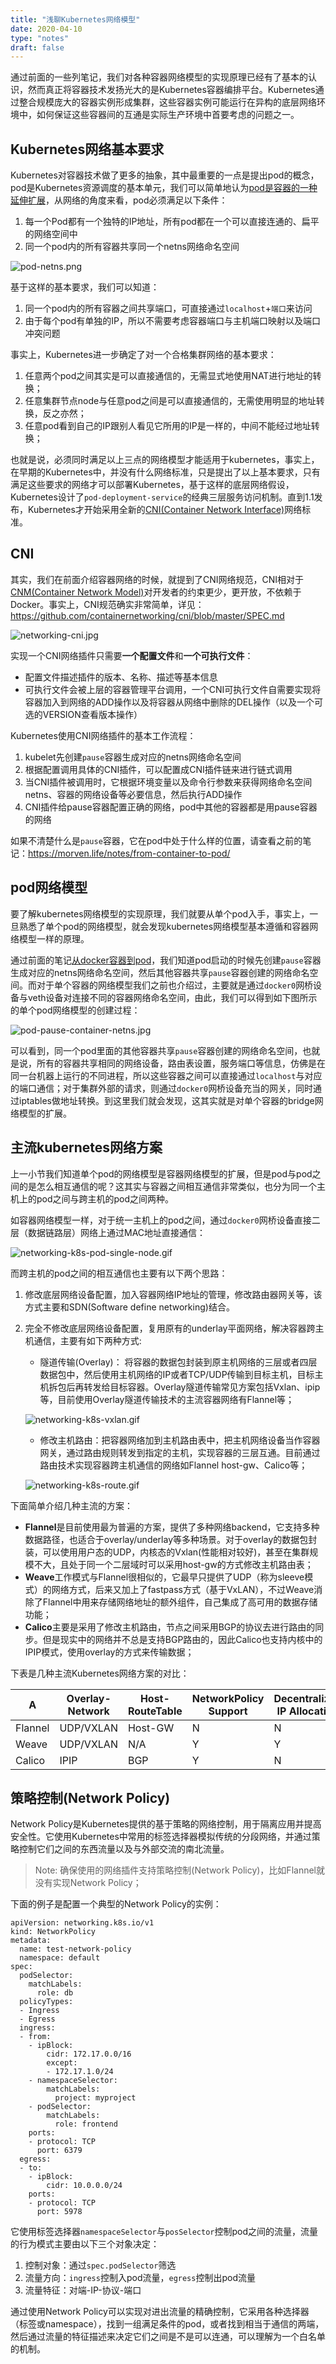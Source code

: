 ```yaml
---
title: "浅聊Kubernetes网络模型"
date: 2020-04-10
type: "notes"
draft: false
---
```


通过前面的一些列笔记，我们对各种容器网络模型的实现原理已经有了基本的认识，然而真正将容器技术发扬光大的是Kubernetes容器编排平台。Kubernetes通过整合规模庞大的容器实例形成集群，这些容器实例可能运行在异构的底层网络环境中，如何保证这些容器间的互通是实际生产环境中首要考虑的问题之一。

## Kubernetes网络基本要求

Kubernetes对容器技术做了更多的抽象，其中最重要的一点是提出pod的概念，pod是Kubernetes资源调度的基本单元，我们可以简单地认为[pod是容器的一种延伸扩展](https://morven.life/notes/from-container-to-pod/)，从网络的角度来看，pod必须满足以下条件：

1. 每一个Pod都有一个独特的IP地址，所有pod都在一个可以直接连通的、扁平的网络空间中
2. 同一个pod内的所有容器共享同一个netns网络命名空间

![pod-netns.png](https://i.loli.net/2020/02/06/qjRy3SpGvOfxWIA.png)

基于这样的基本要求，我们可以知道：

1. 同一个pod内的所有容器之间共享端口，可直接通过`localhost`+`端口`来访问
2. 由于每个pod有单独的IP，所以不需要考虑容器端口与主机端口映射以及端口冲突问题

事实上，Kubernetes进一步确定了对一个合格集群网络的基本要求：

1. 任意两个pod之间其实是可以直接通信的，无需显式地使用NAT进行地址的转换；
2. 任意集群节点node与任意pod之间是可以直接通信的，无需使用明显的地址转换，反之亦然；
3. 任意pod看到自己的IP跟别人看见它所用的IP是一样的，中间不能经过地址转换；

也就是说，必须同时满足以上三点的网络模型才能适用于kubernetes，事实上，在早期的Kubernetes中，并没有什么网络标准，只是提出了以上基本要求，只有满足这些要求的网络才可以部署Kubernetes，基于这样的底层网络假设，Kubernetes设计了`pod-deployment-service`的经典三层服务访问机制。直到1.1发布，Kubernetes才开始采用全新的[CNI(Container Network Interface)](https://github.com/containernetworking/cni)网络标准。

## CNI

其实，我们在前面介绍容器网络的时候，就提到了CNI网络规范，CNI相对于[CNM(Container Network Model)](https://github.com/docker/libnetwork/blob/master/docs/design.md)对开发者的约束更少，更开放，不依赖于Docker。事实上，CNI规范确实非常简单，详见：https://github.com/containernetworking/cni/blob/master/SPEC.md

![networking-cni.jpg](https://i.loli.net/2020/02/04/Iz3AwFR6lPdbcmp.jpg)

实现一个CNI网络插件只需要**一个配置文件**和**一个可执行文件**：

- 配置文件描述插件的版本、名称、描述等基本信息
- 可执行文件会被上层的容器管理平台调用，一个CNI可执行文件自需要实现将容器加入到网络的ADD操作以及将容器从网络中删除的DEL操作（以及一个可选的VERSION查看版本操作）

Kubernetes使用CNI网络插件的基本工作流程：

1. kubelet先创建`pause`容器生成对应的netns网络命名空间
2. 根据配置调用具体的CNI插件，可以配置成CNI插件链来进行链式调用
3. 当CNI插件被调用时，它根据环境变量以及命令行参数来获得网络命名空间netns、容器的网络设备等必要信息，然后执行ADD操作
4. CNI插件给pause容器配置正确的网络，pod中其他的容器都是用pause容器的网络

如果不清楚什么是`pause`容器，它在pod中处于什么样的位置，请查看之前的笔记：https://morven.life/notes/from-container-to-pod/

## pod网络模型

要了解kubernetes网络模型的实现原理，我们就要从单个pod入手，事实上，一旦熟悉了单个pod的网络模型，就会发现kubernetes网络模型基本遵循和容器网络模型一样的原理。

通过前面的笔记[从docker容器到pod](https://morven.life/notes/from-container-to-pod/)，我们知道pod启动的时候先创建`pause`容器生成对应的netns网络命名空间，然后其他容器共享`pause`容器创建的网络命名空间。而对于单个容器的网络模型我们之前也介绍过，主要就是通过`docker0`网桥设备与veth设备对连接不同的容器网络命名空间，由此，我们可以得到如下图所示的单个pod网络模型的创建过程：

![pod-pause-container-netns.jpg](https://i.loli.net/2020/02/06/oCnKZ1SrV3Fjpzx.jpg)

可以看到，同一个pod里面的其他容器共享`pause`容器创建的网络命名空间，也就是说，所有的容器共享相同的网络设备，路由表设置，服务端口等信息，仿佛是在同一台机器上运行的不同进程，所以这些容器之间可以直接通过`localhost`与对应的端口通信；对于集群外部的请求，则通过`docker0`网桥设备充当的网关，同时通过iptables做地址转换。到这里我们就会发现，这其实就是对单个容器的bridge网络模型的扩展。

## 主流kubernetes网络方案

上一小节我们知道单个pod的网络模型是容器网络模型的扩展，但是pod与pod之间的是怎么相互通信的呢？这其实与容器之间相互通信非常类似，也分为同一个主机上的pod之间与跨主机的pod之间两种。

如容器网络模型一样，对于统一主机上的pod之间，通过`docker0`网桥设备直接二层（数据链路层）网络上通过MAC地址直接通信：

![networking-k8s-pod-single-node.gif](https://i.loli.net/2020/02/06/GHx9uAwfB1gIZby.gif)

而跨主机的pod之间的相互通信也主要有以下两个思路：

1. 修改底层网络设备配置，加入容器网络IP地址的管理，修改路由器网关等，该方式主要和SDN(Software define networking)结合。
2. 完全不修改底层网络设备配置，复用原有的underlay平面网络，解决容器跨主机通信，主要有如下两种方式:

   - 隧道传输(Overlay)： 将容器的数据包封装到原主机网络的三层或者四层数据包中，然后使用主机网络的IP或者TCP/UDP传输到目标主机，目标主机拆包后再转发给目标容器。Overlay隧道传输常见方案包括Vxlan、ipip等，目前使用Overlay隧道传输技术的主流容器网络有Flannel等；
   
   ![networking-k8s-vxlan.gif](https://i.loli.net/2020/02/06/U4hore5AYECQSpW.gif)

   - 修改主机路由：把容器网络加到主机路由表中，把主机网络设备当作容器网关，通过路由规则转发到指定的主机，实现容器的三层互通。目前通过路由技术实现容器跨主机通信的网络如Flannel host-gw、Calico等；

   ![networking-k8s-route.gif](https://i.loli.net/2020/02/06/tl49uMmabT2fXpd.gif)

下面简单介绍几种主流的方案：

- **Flannel**是目前使用最为普遍的方案，提供了多种网络backend，它支持多种数据路径，也适合于overlay/underlay等多种场景。对于overlay的数据包封装，可以使用用户态的UDP，内核态的Vxlan(性能相对较好)，甚至在集群规模不大，且处于同一个二层域时可以采用host-gw的方式修改主机路由表；
- **Weave**工作模式与Flannel很相似的，它最早只提供了UDP（称为sleeve模式）的网络方式，后来又加上了fastpass方式（基于VxLAN），不过Weave消除了Flannel中用来存储网络地址的额外组件，自己集成了高可用的数据存储功能；
- **Calico**主要是采用了修改主机路由，节点之间采用BGP的协议去进行路由的同步。但是现实中的网络并不总是支持BGP路由的，因此Calico也支持内核中的IPIP模式，使用overlay的方式来传输数据；

下表是几种主流Kubernetes网络方案的对比：

| A | Overlay-Network | Host-RouteTable | NetworkPolicy Support | Decentralized IP Allocation |
| --- | --- | --- | --- | --- |
| Flannel | UDP/VXLAN | Host-GW | N | N |
| Weave  | UDP/VXLAN | N/A | Y | Y |
| Calico | IPIP | BGP | Y | N |

## 策略控制(Network Policy)

Network Policy是Kubernetes提供的基于策略的网络控制，用于隔离应用并提高安全性。它使用Kubernetes中常用的标签选择器模拟传统的分段网络，并通过策略控制它们之间的东西流量以及与外部交流的南北流量。

> Note: 确保使用的网络插件支持策略控制(Network Policy)，比如Flannel就没有实现Network Policy；

下面的例子是配置一个典型的Network Policy的实例：

```
apiVersion: networking.k8s.io/v1
kind: NetworkPolicy
metadata:
  name: test-network-policy
  namespace: default
spec:
  podSelector:
    matchLabels:
      role: db
  policyTypes:
  - Ingress
  - Egress
  ingress:
  - from:
    - ipBlock:
        cidr: 172.17.0.0/16
        except:
        - 172.17.1.0/24
    - namespaceSelector:
        matchLabels:
          project: myproject
    - podSelector:
        matchLabels:
          role: frontend
    ports:
    - protocol: TCP
      port: 6379
  egress:
  - to:
    - ipBlock:
        cidr: 10.0.0.0/24
    ports:
    - protocol: TCP
      port: 5978
```

它使用标签选择器`namespaceSelector`与`posSelector`控制pod之间的流量，流量的行为模式主要由以下三个对象决定：

1. 控制对象：通过`spec.podSelector`筛选
2. 流量方向：`ingress`控制入pod流量，`egress`控制出pod流量
3. 流量特征：对端-IP-协议-端口

通过使用Network Policy可以实现对进出流量的精确控制，它采用各种选择器（标签或namespace），找到一组满足条件的pod，或者找到相当于通信的两端，然后通过流量的特征描述来决定它们之间是不是可以连通，可以理解为一个白名单的机制。
